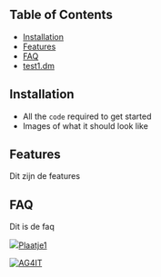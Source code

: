 ## Table of Contents
- [Installation](#installation)
- [Features](#features)
- [FAQ](#faq)
- [test1.dm](./content/test1.md)

## Installation
- All the `code` required to get started
- Images of what it should look like

## Features
Dit zijn de features

## FAQ
Dit is de faq


<a href="http://ag4it.nl"><img src="https://adgerrits.github.io/gnl/docs/images/1.jpg">Plaatje1</a>

<a href="http://ag4it.nl"><img src="https://ag4it.nl/fotos/ca2.jpg?v=3&s=200" title="AG4IT header" alt="AG4IT"></a>

